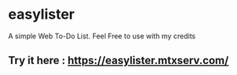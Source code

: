 # easylister
A simple Web To-Do List. Feel Free to use with my credits  
## Try it here : https://easylister.mtxserv.com/
